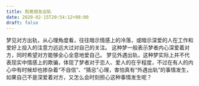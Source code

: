 ```yaml
---
title: 和男朋友出轨
date: 2020-02-15T20:54:12+08:00
draft: false
---
```


梦见对方出轨，从心理角度看，往往暗示情感上的冷落，或暗示深爱的人在工作和爱好上投入的注意力远远大过对自己的关注。
这种梦一般表示梦者内心深爱着对方，同时希望对方能够全心全意地爱自己。
梦见外遇出轨，这种梦实际上并不代表现实中情感上的欺骗，体现了梦者对于恋人、爱人的在乎程度，不过在有人的内心中有时候却也掺杂着“不自信”、“猜忌”心理，害怕真有“外遇出轨”的事情发生，如果自己不是深爱着对方，又怎么会时刻担心这种事情发生呢？